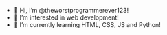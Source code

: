 - 👋 Hi, I’m @theworstprogrammerever123!
- 👀 I’m interested in web development!
- 🌱 I’m currently learning HTML, CSS, JS and Python!
